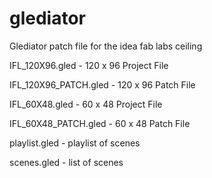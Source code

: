 # glediator
Glediator patch file for the idea fab labs ceiling


IFL_120X96.gled	- 120 x 96 Project File

IFL_120X96_PATCH.gled - 120 x 96 Patch File

IFL_60X48.gled	- 60 x 48 Project File

IFL_60X48_PATCH.gled - 60 x 48 Patch File

playlist.gled - playlist of scenes

scenes.gled - list of scenes
